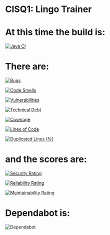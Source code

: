# CISQ1: Lingo Trainer

# At this time the build is:

[![Java CI](https://github.com/JustMilan/cisq1-lingo/actions/workflows/build.yml/badge.svg?branch=main)](https://github.com/JustMilan/cisq1-lingo/actions/workflows/build.yml)

# There are:

[![Bugs](https://sonarcloud.io/api/project_badges/measure?project=JustMilan_cisq1-lingo&metric=bugs)](https://sonarcloud.io/dashboard?id=JustMilan_cisq1-lingo)

[![Code Smells](https://sonarcloud.io/api/project_badges/measure?project=JustMilan_cisq1-lingo&metric=code_smells)](https://sonarcloud.io/dashboard?id=JustMilan_cisq1-lingo)

[![Vulnerabilities](https://sonarcloud.io/api/project_badges/measure?project=JustMilan_cisq1-lingo&metric=vulnerabilities)](https://sonarcloud.io/dashboard?id=JustMilan_cisq1-lingo)

[![Technical Debt](https://sonarcloud.io/api/project_badges/measure?project=JustMilan_cisq1-lingo&metric=sqale_index)](https://sonarcloud.io/dashboard?id=JustMilan_cisq1-lingo)

[![Coverage](https://sonarcloud.io/api/project_badges/measure?project=JustMilan_cisq1-lingo&metric=coverage)](https://sonarcloud.io/dashboard?id=JustMilan_cisq1-lingo)

[![Lines of Code](https://sonarcloud.io/api/project_badges/measure?project=JustMilan_cisq1-lingo&metric=ncloc)](https://sonarcloud.io/dashboard?id=JustMilan_cisq1-lingo)

[![Duplicated Lines (%)](https://sonarcloud.io/api/project_badges/measure?project=JustMilan_cisq1-lingo&metric=duplicated_lines_density)](https://sonarcloud.io/dashboard?id=JustMilan_cisq1-lingo)

# and the scores are:

[![Security Rating](https://sonarcloud.io/api/project_badges/measure?project=JustMilan_cisq1-lingo&metric=security_rating)](https://sonarcloud.io/dashboard?id=JustMilan_cisq1-lingo)

[![Reliability Rating](https://sonarcloud.io/api/project_badges/measure?project=JustMilan_cisq1-lingo&metric=reliability_rating)](https://sonarcloud.io/dashboard?id=JustMilan_cisq1-lingo)

[![Maintainability Rating](https://sonarcloud.io/api/project_badges/measure?project=JustMilan_cisq1-lingo&metric=sqale_rating)](https://sonarcloud.io/dashboard?id=JustMilan_cisq1-lingo)

# Dependabot is:

![Dependabot](https://flat.badgen.net/dependabot/JustMilan/cisq1-lingo?icon=dependabot)